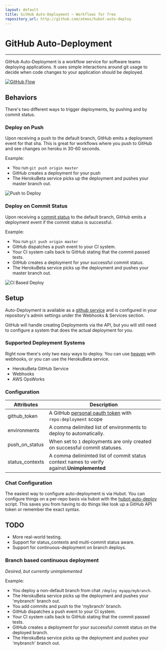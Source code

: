 ```yaml
---
layout: default
title: GitHub Auto-Deployment ~ Workflows for free
repository_url: http://github.com/atmos/hubot-auto-deploy
---
```


# GitHub Auto-Deployment
<hr/>

GitHub Auto-Deployment is a workflow service for software teams deploying applications.  It uses simple interactions around git usage to decide when code changes to your application should be deployed.

[![GitHub Flow](https://cloud.githubusercontent.com/assets/38/3716148/60484298-1603-11e4-8f30-30a381f5c89d.jpg)](https://guides.github.com/introduction/flow/)

## Behaviors

There's two different ways to trigger deployments, by pushing and by commit status.

### Deploy on Push

Upon receiving a push to the default branch, GitHub emits a deployment event for that sha. This is great for workflows where you push to GitHub and see changes on heroku in 30-60 seconds.

Example:

* You run `git push origin master`
* GitHub creates a deployment for your push
* The HerokuBeta service picks up the deployment and pushes your master branch out.

![Push to Deploy](https://cloud.githubusercontent.com/assets/38/3716383/ce41d122-160a-11e4-927c-b13b8bd44350.gif)

### Deploy on Commit Status

Upon receiving a [commit status](https://developer.github.com/v3/repos/statuses/) to the default branch, GitHub emits a deployment event if the commit status is successful.

Example:

* You run `git push origin master`
* GitHub dispatches a push event to your CI system.
* Your CI system calls back to GitHub stating that the commit passed tests.
* GitHub creates a deployment for your successful commit status.
* The HerokuBeta service picks up the deployment and pushes your master branch out.

![CI Based Deploy](https://cloud.githubusercontent.com/assets/38/3716387/0436fd3e-160b-11e4-9aba-4a3b4e0934c8.gif)

## Setup

Auto-Deployment is available as a [github service](https://github.com/github/github-services) and is configured in your repository's admin settings under the Webhooks & Services section.

GitHub will handle creating Deployments via the API, but you will still need to configure a system that does the actual deployment for you.

### Supported Deployment Systems

Right now there's only two easy ways to deploy. You can use [heaven](https://github.com/atmos/heaven) with webhooks, or you can use the HerokuBeta service.

* HerokuBeta GitHub Service
* Webhooks
* AWS OpsWorks

### Configuration

| Attributes       | Description                                     |
|------------------|-------------------------------------------------|
| github_token     | A GitHub [personal oauth token]() with `repo:deployment` scope |
| environments     | A comma delimited list of environments to deploy to automatically. |
| push_on_status   | When set to `1` deployments are only created on successful commit statuses. |
| status_contexts  | A comma delimimted list of commit status context names to verify against.<b>Unimplemented</b>|

### Chat Configuration

The easiest way to configure auto-deployment is via Hubot. You can configure things on a per-repo basis via hubot with the [hubot-auto-deploy](https://github.com/atmos/hubot-auto-deploy) script. This saves you from having to do things like look up a GitHub API token or remember the exact syntax.

## TODO

* More real-world testing.
* Support for status_contexts and multi-commit status aware.
* Support for continuous-deployment on branch deploys.

### Branch based continuous deployment

<em>Desired, but currently unimplemented</em>

Example:

* You deploy a non-default branch from chat `/deploy myapp/mybranch`.
* The HerokuBeta service picks up the deployment and pushes your 'mybranch' branch out.
* You add commits and push to the 'mybranch' branch.
* GitHub dispatches a push event to your CI system.
* Your CI system calls back to GitHub stating that the commit passed tests.
* GitHub creates a deployment for your successful commit status on the deployed branch.
* The HerokuBeta service picks up the deployment and pushes your 'mybranch' branch out.
